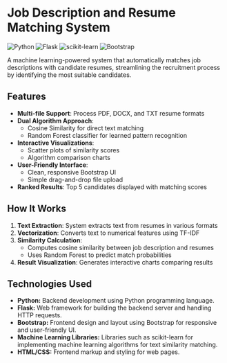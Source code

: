 # Job Description and Resume Matching System

![Python](https://img.shields.io/badge/python-3670A0?style=for-the-badge&logo=python&logoColor=ffdd54)
![Flask](https://img.shields.io/badge/flask-%23000.svg?style=for-the-badge&logo=flask&logoColor=white)
![scikit-learn](https://img.shields.io/badge/scikit--learn-%23F7931E.svg?style=for-the-badge&logo=scikit-learn&logoColor=white)
![Bootstrap](https://img.shields.io/badge/bootstrap-%23563D7C.svg?style=for-the-badge&logo=bootstrap&logoColor=white)

A machine learning-powered system that automatically matches job descriptions with candidate resumes, streamlining the recruitment process by identifying the most suitable candidates.

## Features

- **Multi-file Support**: Process PDF, DOCX, and TXT resume formats
- **Dual Algorithm Approach**:
  - Cosine Similarity for direct text matching
  - Random Forest classifier for learned pattern recognition
- **Interactive Visualizations**:
  - Scatter plots of similarity scores
  - Algorithm comparison charts
- **User-Friendly Interface**:
  - Clean, responsive Bootstrap UI
  - Simple drag-and-drop file upload
- **Ranked Results**: Top 5 candidates displayed with matching scores

## How It Works

1. **Text Extraction**: System extracts text from resumes in various formats
2. **Vectorization**: Converts text to numerical features using TF-IDF
3. **Similarity Calculation**:
   - Computes cosine similarity between job description and resumes
   - Uses Random Forest to predict match probabilities
4. **Result Visualization**: Generates interactive charts comparing results

## Technologies Used

- **Python:** Backend development using Python programming language.
- **Flask:** Web framework for building the backend server and handling HTTP requests.
- **Bootstrap:** Frontend design and layout using Bootstrap for responsive and user-friendly UI.
- **Machine Learning Libraries:** Libraries such as scikit-learn for implementing machine learning algorithms for text similarity matching.
- **HTML/CSS:** Frontend markup and styling for web pages.




